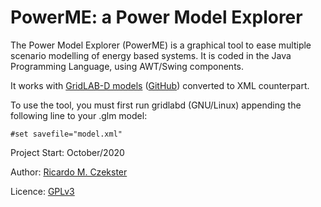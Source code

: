 # PowerME: a Power Model Explorer
The Power Model Explorer (PowerME) is a graphical tool to ease multiple scenario modelling of energy based systems.
It is coded in the Java Programming Language, using AWT/Swing components.

It works with [GridLAB-D models](https://www.gridlabd.org/) ([GitHub](https://github.com/gridlab-d/gridlab-d)) converted to XML counterpart.

To use the tool, you must first run gridlabd (GNU/Linux) appending the following line to your .glm model:

  `#set savefile="model.xml"`

Project Start: October/2020

Author: [Ricardo M. Czekster](https://github.com/czekster)

Licence: [GPLv3](http://www.gnu.org/licenses/gpl-3.0.en.html)


